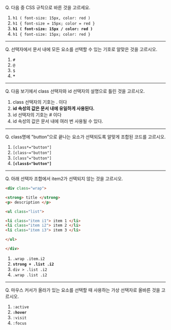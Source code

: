 Q. 다음 중 CSS 규칙으로 바른 것을 고르세요.

1. ```h1 ( font-size: 15px, color: red )```
1. ```h1 { font-size = 15px; color = red }```
1. **```h1 ( font-size: 15px / color: red )```**
1. ```h1 { font-size: 15px; color: red }```

---

Q. 선택자에서 문서 내에 모든 요소를 선택할 수 있는 기호로 알맞은 것을 고르시오.

1. ```#```
2. ```@```
3. ```$```
4. **```*```**

---

Q. 다음 보기에서 class 선택자와 id 선택자의 설명으로 틀린 것을 고르시오.

1. class 선택자의 기호는 . 이다
2. **id 속성의 값은 문서 내에 유일하게 사용된다.**
3. id 선택자의 기호는 # 이다
4. id 속성의 값은 문서 내에 여러 번 사용될 수 있다.

---

Q. class명에 "button"으로 끝나는 요소가 선택되도록 알맞게 조합된 코드를 고르시오.

1. ```[class*="button"]```
2. ```[class~="button"]```
3. ```[class^="button"]```
4. **```[class$="button"]```**

---

Q. 아래 선택자 조합에서 item2가 선택되지 않는 것을 고르시오.

```html
<div class="wrap">

<strong> title </strong>
<p> description </p>

<ul class="list">

<li class="item i1"> item 1 </li>  
<li class="item i2"> item 2 </li>  
<li class="item i3"> item 3 </li>

</ul>

</div>
```

1. ```.wrap .item.i2```
2. **```strong + .list .i2```**
3. ```div > .list .i2```
4. ```.wrap .list .i2```

---

Q. 마우스 커서가 올라가 있는 요소를 선택할 때 사용하는 가상 선택자로 올바른 것을 고르시오.

1. ```:active```
2. **```:hover```**
3. ```:visit```
4. ```:focus```
